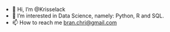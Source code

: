 - 👋 Hi, I’m @Krisselack
- 👀 I’m interested in Data Science, namely: Python, R and SQL. 
- 📫 How to reach me bran.chri@gmail.com

<!---
Krisselack/Krisselack is a ✨ special ✨ repository because its `README.md` (this file) appears on your GitHub profile.
You can click the Preview link to take a look at your changes.
--->
